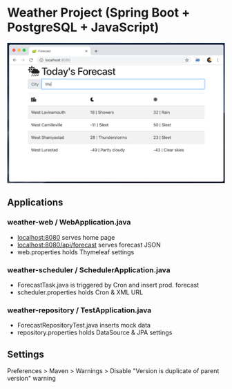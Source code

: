 # Weather Project (Spring Boot + PostgreSQL + JavaScript)

![screenshot](screenshot.png)

## Applications
### weather-web / WebApplication.java
- [localhost:8080](localhost:8080) serves home page
- [localhost:8080/api/forecast](localhost:8080/api/forecast) serves forecast JSON
- web.properties holds Thymeleaf settings

### weather-scheduler / SchedulerApplication.java 
- ForecastTask.java is triggered by Cron and insert prod. forecast
- scheduler.properties holds Cron & XML URL

### weather-repository / TestApplication.java 
- ForecastRepositoryTest.java inserts mock data
- repository.properties holds DataSource & JPA settings

## Settings
Preferences > Maven > Warnings > Disable "Version is duplicate of parent version" warning

